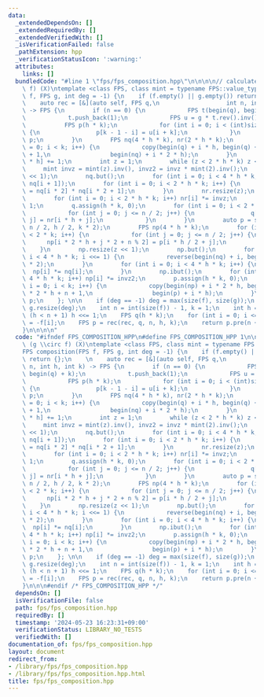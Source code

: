 ```yaml
---
data:
  _extendedDependsOn: []
  _extendedRequiredBy: []
  _extendedVerifiedWith: []
  _isVerificationFailed: false
  _pathExtension: hpp
  _verificationStatusIcon: ':warning:'
  attributes:
    links: []
  bundledCode: "#line 1 \"fps/fps_composition.hpp\"\n\n\n\n// calculate (g \\circ\
    \ f) (X)\ntemplate <class FPS, class mint = typename FPS::value_type>\nFPS composition(FPS\
    \ f, FPS g, int deg = -1) {\n    if (f.empty() || g.empty()) return {};\n    \n\
    \    auto rec = [&](auto self, FPS q,\n                   int n, int h, int k)\
    \ -> FPS {\n        if (n == 0) {\n            FPS t(begin(q), begin(q) + k);\n\
    \            t.push_back(1);\n            FPS u = g * t.rev().inv().rev();\n \
    \           FPS p(h * k);\n            for (int i = 0; i < (int)size(g); i++)\
    \ {\n                p[k - 1 - i] = u[i + k];\n            }\n            return\
    \ p;\n        }\n        FPS nq(4 * h * k), nr(2 * h * k);\n        for (int i\
    \ = 0; i < k; i++) {\n            copy(begin(q) + i * h, begin(q) + i * h + n\
    \ + 1,\n                 begin(nq) + i * 2 * h);\n        }\n        nq[k * 2\
    \ * h] += 1;\n        int z = 1;\n        while (z < 2 * h * k) z <<= 1;\n   \
    \     mint invz = mint(z).inv(), invz2 = invz * mint(2).inv();\n        nq.resize(z\
    \ << 1);\n        nq.but();\n        for (int i = 0; i < 4 * h * k; i += 2) swap(nq[i],\
    \ nq[i + 1]);\n        for (int i = 0; i < 2 * h * k; i++) {\n            nr[i]\
    \ = nq[i * 2] * nq[i * 2 + 1];\n        }\n        nr.resize(z);\n        nr.ibut();\n\
    \        for (int i = 0; i < 2 * h * k; i++) nr[i] *= invz;\n        nr[0] -=\
    \ 1;\n        q.assign(h * k, 0);\n        for (int i = 0; i < 2 * k; i++) {\n\
    \            for (int j = 0; j <= n / 2; j++) {\n                q[i * h / 2 +\
    \ j] = nr[i * h + j];\n            }\n        }\n        auto p = self(self, q,\
    \ n / 2, h / 2, k * 2);\n        FPS np(4 * h * k);\n        for (int i = 0; i\
    \ < 2 * k; i++) {\n            for (int j = 0; j <= n / 2; j++) {\n          \
    \      np[i * 2 * h + j * 2 + n % 2] = p[i * h / 2 + j];\n            }\n    \
    \    }\n        np.resize(z << 1);\n        np.but();\n        for (int i = 1;\
    \ i < 4 * h * k; i <<= 1) {\n            reverse(begin(nq) + i, begin(nq) + i\
    \ * 2);\n        }\n        for (int i = 0; i < 4 * h * k; i++) {\n          \
    \  np[i] *= nq[i];\n        }\n        np.ibut();\n        for (int i = 0; i <\
    \ 4 * h * k; i++) np[i] *= invz2;\n        p.assign(h * k, 0);\n        for (int\
    \ i = 0; i < k; i++) {\n            copy(begin(np) + i * 2 * h, begin(np) + i\
    \ * 2 * h + n + 1,\n                 begin(p) + i * h);\n        }\n        return\
    \ p;\n    }; \n\n    if (deg == -1) deg = max(size(f), size(g));\n    f.resize(deg),\
    \ g.resize(deg);\n    int n = int(size(f)) - 1, k = 1;\n    int h = 1;\n    while\
    \ (h < n + 1) h <<= 1;\n    FPS q(h * k);\n    for (int i = 0; i <= n; i++) q[i]\
    \ = -f[i];\n    FPS p = rec(rec, q, n, h, k);\n    return p.pre(n + 1).rev();\n\
    }\n\n\n\n"
  code: "#ifndef FPS_COMPOSITION_HPP\n#define FPS_COMPOSITION_HPP 1\n\n// calculate\
    \ (g \\circ f) (X)\ntemplate <class FPS, class mint = typename FPS::value_type>\n\
    FPS composition(FPS f, FPS g, int deg = -1) {\n    if (f.empty() || g.empty())\
    \ return {};\n    \n    auto rec = [&](auto self, FPS q,\n                   int\
    \ n, int h, int k) -> FPS {\n        if (n == 0) {\n            FPS t(begin(q),\
    \ begin(q) + k);\n            t.push_back(1);\n            FPS u = g * t.rev().inv().rev();\n\
    \            FPS p(h * k);\n            for (int i = 0; i < (int)size(g); i++)\
    \ {\n                p[k - 1 - i] = u[i + k];\n            }\n            return\
    \ p;\n        }\n        FPS nq(4 * h * k), nr(2 * h * k);\n        for (int i\
    \ = 0; i < k; i++) {\n            copy(begin(q) + i * h, begin(q) + i * h + n\
    \ + 1,\n                 begin(nq) + i * 2 * h);\n        }\n        nq[k * 2\
    \ * h] += 1;\n        int z = 1;\n        while (z < 2 * h * k) z <<= 1;\n   \
    \     mint invz = mint(z).inv(), invz2 = invz * mint(2).inv();\n        nq.resize(z\
    \ << 1);\n        nq.but();\n        for (int i = 0; i < 4 * h * k; i += 2) swap(nq[i],\
    \ nq[i + 1]);\n        for (int i = 0; i < 2 * h * k; i++) {\n            nr[i]\
    \ = nq[i * 2] * nq[i * 2 + 1];\n        }\n        nr.resize(z);\n        nr.ibut();\n\
    \        for (int i = 0; i < 2 * h * k; i++) nr[i] *= invz;\n        nr[0] -=\
    \ 1;\n        q.assign(h * k, 0);\n        for (int i = 0; i < 2 * k; i++) {\n\
    \            for (int j = 0; j <= n / 2; j++) {\n                q[i * h / 2 +\
    \ j] = nr[i * h + j];\n            }\n        }\n        auto p = self(self, q,\
    \ n / 2, h / 2, k * 2);\n        FPS np(4 * h * k);\n        for (int i = 0; i\
    \ < 2 * k; i++) {\n            for (int j = 0; j <= n / 2; j++) {\n          \
    \      np[i * 2 * h + j * 2 + n % 2] = p[i * h / 2 + j];\n            }\n    \
    \    }\n        np.resize(z << 1);\n        np.but();\n        for (int i = 1;\
    \ i < 4 * h * k; i <<= 1) {\n            reverse(begin(nq) + i, begin(nq) + i\
    \ * 2);\n        }\n        for (int i = 0; i < 4 * h * k; i++) {\n          \
    \  np[i] *= nq[i];\n        }\n        np.ibut();\n        for (int i = 0; i <\
    \ 4 * h * k; i++) np[i] *= invz2;\n        p.assign(h * k, 0);\n        for (int\
    \ i = 0; i < k; i++) {\n            copy(begin(np) + i * 2 * h, begin(np) + i\
    \ * 2 * h + n + 1,\n                 begin(p) + i * h);\n        }\n        return\
    \ p;\n    }; \n\n    if (deg == -1) deg = max(size(f), size(g));\n    f.resize(deg),\
    \ g.resize(deg);\n    int n = int(size(f)) - 1, k = 1;\n    int h = 1;\n    while\
    \ (h < n + 1) h <<= 1;\n    FPS q(h * k);\n    for (int i = 0; i <= n; i++) q[i]\
    \ = -f[i];\n    FPS p = rec(rec, q, n, h, k);\n    return p.pre(n + 1).rev();\n\
    }\n\n\n#endif /* FPS_COMPOSITION_HPP */"
  dependsOn: []
  isVerificationFile: false
  path: fps/fps_composition.hpp
  requiredBy: []
  timestamp: '2024-05-23 16:23:31+09:00'
  verificationStatus: LIBRARY_NO_TESTS
  verifiedWith: []
documentation_of: fps/fps_composition.hpp
layout: document
redirect_from:
- /library/fps/fps_composition.hpp
- /library/fps/fps_composition.hpp.html
title: fps/fps_composition.hpp
---
```

